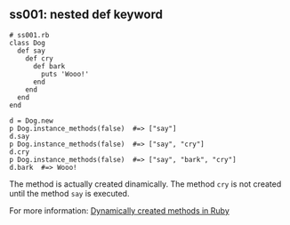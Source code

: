 ss001: nested def keyword
-------------------------

	# ss001.rb
	class Dog
	  def say
	    def cry
	      def bark
	        puts 'Wooo!'
	      end
	    end
	  end
	end
	
	d = Dog.new
	p Dog.instance_methods(false)  #=> ["say"]
	d.say
	p Dog.instance_methods(false)  #=> ["say", "cry"]
	d.cry
	p Dog.instance_methods(false)  #=> ["say", "bark", "cry"]
	d.bark  #=> Wooo!


The method is actually created dinamically.
The method `cry` is not created until the method `say` is executed.

For more information: [Dynamically created methods in Ruby](http://ola-bini.blogspot.com/2008/05/dynamically-created-methods-in-ruby.html)

